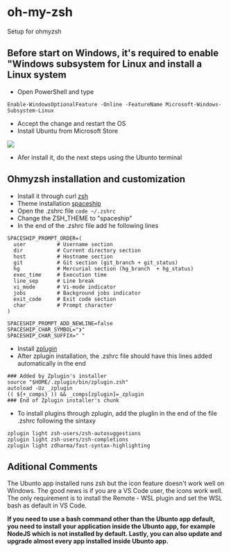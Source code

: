 # oh-my-zsh
Setup for ohmyzsh

## Before start on Windows, it's required to enable "Windows subsystem for Linux and install a Linux system 

* Open PowerShell and type

```Enable-WindowsOptionalFeature -Online -FeatureName Microsoft-Windows-Subsystem-Linux```

* Accept the change and restart the OS
* Install Ubuntu from Microsoft Store

<p align="left">
  <img src="./ubuntu.PNG" />
</p>

* Afer install it, do the next steps using the Ubunto terminal

## Ohmyzsh installation and customization

* Install it through curl [zsh](https://github.com/ohmyzsh/ohmyzsh)
* Theme installation [spaceship](https://github.com/denysdovhan/spaceship-prompt)
* Open the .zshrc file ```code ~/.zshrc```
* Change the ZSH_THEME to "spaceship"
* In the end of the .zshrc file add he following lines

```
SPACESHIP_PROMPT_ORDER=(
  user          # Username section
  dir           # Current directory section
  host          # Hostname section
  git           # Git section (git_branch + git_status)
  hg            # Mercurial section (hg_branch  + hg_status)
  exec_time     # Execution time
  line_sep      # Line break
  vi_mode       # Vi-mode indicator
  jobs          # Background jobs indicator
  exit_code     # Exit code section
  char          # Prompt character
)

SPACESHIP_PROMPT_ADD_NEWLINE=false
SPACESHIP_CHAR_SYMBOL="❯"
SPACESHIP_CHAR_SUFFIX=" "
```

* Install [zplugin](https://github.com/zdharma/zplugin#installation)
* After zplugin installation, the .zshrc file should have this lines added automatically in the end

```
### Added by Zplugin's installer
source "$HOME/.zplugin/bin/zplugin.zsh"
autoload -Uz _zplugin
(( ${+_comps} )) && _comps[zplugin]=_zplugin
### End of Zplugin installer's chunk
```

* To install plugins through zplugin, add the pluglin in the end of the file .zshrc following the sintaxy

```
zplugin light zsh-users/zsh-autosuggestions
zplugin light zsh-users/zsh-completions
zplugin light zdharma/fast-syntax-highlighting
```

## Aditional Comments

The Ubunto app installed runs zsh but the icon feature doesn't work well on Windows. The good news is if you are a VS Code user, the icons work well. The only requirement is to install the Remote - WSL plugin and set the WSL bash as default in VS Code.

**If you need to use a bash command other than the Ubunto app default, you need to install your application inside the Ubunto app, for example NodeJS which is not installed by default. Lastly, you can also update and upgrade almost every app installed inside Ubunto app.**
